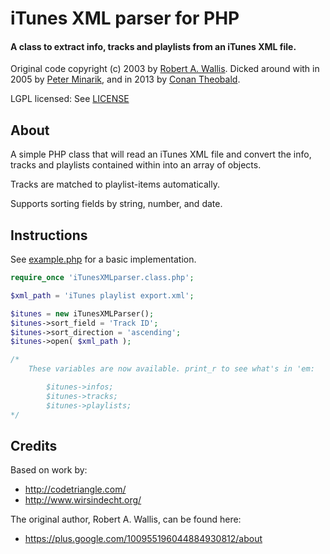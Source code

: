 iTunes XML parser for PHP
==========================

#### A class to extract info, tracks and playlists from an iTunes XML file.

Original code copyright (c) 2003 by [Robert A. Wallis](http://codetriangle.com/).
Dicked around with in 2005 by [Peter Minarik](http://www.wirsindecht.org/),
and in 2013 by [Conan Theobald](mailto:me[at]conans[dot]co[dot]uk).

LGPL licensed: See [LICENSE](LICENSE)

## About

A simple PHP class that will read an iTunes XML file and convert the info,
tracks and playlists contained within into an array of objects.

Tracks are matched to playlist-items automatically.

Supports sorting fields by string, number, and date.

## Instructions

See [example.php](example.php) for a basic implementation.

```php
require_once 'iTunesXMLparser.class.php';

$xml_path = 'iTunes playlist export.xml';

$itunes = new iTunesXMLParser();
$itunes->sort_field = 'Track ID';
$itunes->sort_direction = 'ascending';
$itunes->open( $xml_path );

/*
	These variables are now available. print_r to see what's in 'em:

		$itunes->infos;
		$itunes->tracks;
		$itunes->playlists;
*/
```

## Credits

Based on work by:

*   http://codetriangle.com/
*   http://www.wirsindecht.org/

The original author, Robert A. Wallis, can be found here:

*   https://plus.google.com/100955196044884930812/about
